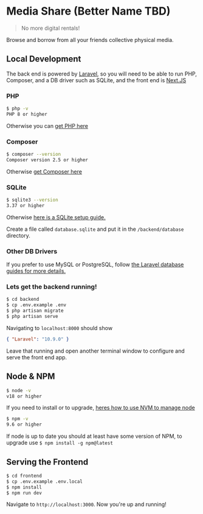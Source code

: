 # Media Share (Better Name TBD)

> No more digital rentals!

Browse and borrow from all your friends collective physical media.

## Local Development

The back end is powered by [Laravel](https://laravel.com/), so you will need to be able to run PHP, Composer, and a DB driver such as SQLite, and the front end is [Next.JS](https://nextjs.org/)

### PHP

```bash
$ php -v
PHP 8 or higher
```

Otherwise you can [get PHP here](https://www.php.net/manual/en/install.php)

### Composer

```bash
$ composer --version
Composer version 2.5 or higher
```

Otherwise [get Composer here](https://getcomposer.org/download/)

### SQLite

```bash
$ sqlite3 --version
3.37 or higher
```

Otherwise [here is a SQLite setup guide.](https://dev.to/dendihandian/installing-sqlite3-in-windows-44eb)

Create a file called `database.sqlite` and put it in the `/backend/database` directory.

### Other DB Drivers

If you prefer to use MySQL or PostgreSQL, follow [the Laravel database guides for more details.](https://laravel.com/docs/10.x/database)

### Lets get the backend running!

```bash
$ cd backend
$ cp .env.example .env
$ php artisan migrate
$ php artisan serve
```

Navigating to `localhost:8000` should show

```json
{ "Laravel": "10.9.0" }
```

Leave that running and open another terminal window to configure and serve the front end app.

## Node & NPM

```bash
$ node -v
v18 or higher
```

If you need to install or to upgrade, [heres how to use NVM to manage node](https://nodejs.org/en/download/package-manager#nvm)

```bash
$ npm -v
9.6 or higher
```

If node is up to date you should at least have some version of NPM, to upgrade use `$ npm install -g npm@latest`

## Serving the Frontend

```bash
$ cd frontend
$ cp .env.example .env.local
$ npm install
$ npm run dev
```

Navigate to `http://localhost:3000`. Now you're up and running!
